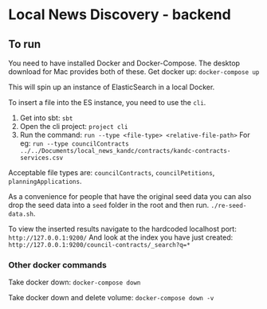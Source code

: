 # Local News Discovery - backend 

## To run 

You need to have installed Docker and Docker-Compose. 
The desktop download for Mac provides both of these.
Get docker up: `docker-compose up`

This will spin up an instance of ElasticSearch in a local Docker. 

To insert a file into the ES instance, you need to use the `cli`.

1. Get into sbt: `sbt`
2. Open the cli project: `project cli`
3. Run the command: `run --type <file-type> <relative-file-path>`
For eg: `run --type councilContracts ../../Documents/local_news_kandc/contracts/kandc-contracts-services.csv`

Acceptable file types are: `councilContracts`, `councilPetitions`, `planningApplications`.

As a convenience for people that have the original seed data you can also drop the seed data into a `seed` folder in the root and then run. `./re-seed-data.sh`.

To view the inserted results navigate to the hardcoded localhost port: `http://127.0.0.1:9200/`
And look at the index you have just created: `http://127.0.0.1:9200/council-contracts/_search?q=*`

### Other docker commands

Take docker down: `docker-compose down`

Take docker down and delete volume: `docker-compose down -v`

